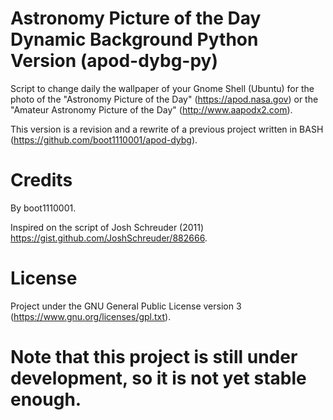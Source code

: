 # Astronomy Picture of the Day Dynamic Background Python Version (apod-dybg-py)
Script to change daily the wallpaper of your Gnome Shell (Ubuntu) for the photo of the "Astronomy Picture of the Day" (https://apod.nasa.gov) or the "Amateur Astronomy Picture of the Day" (http://www.aapodx2.com).

This version is a revision and a rewrite of a previous project written in BASH (https://github.com/boot1110001/apod-dybg).

# Credits
By boot1110001.

Inspired on the script of Josh Schreuder (2011) https://gist.github.com/JoshSchreuder/882666.

# License
Project under the GNU General Public License version 3 (https://www.gnu.org/licenses/gpl.txt).

# Note that this project is still under development, so it is not yet stable enough.
